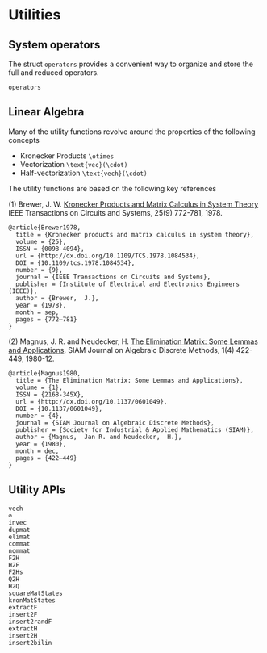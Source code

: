 # Utilities

## System operators
The struct `operators` provides a convenient way to organize and store the full and reduced operators.

```@docs
operators
```

## Linear Algebra
Many of the utility functions revolve around the properties of the following concepts
- Kronecker Products ``\otimes``
- Vectorization ``\text{vec}(\cdot)``
- Half-vectorization ``\text{vech}(\cdot)``

The utility functions are based on the following key references 

(1) Brewer, J. W.
[Kronecker Products and Matrix Calculus in System Theory](http://ieeexplore.ieee.org/document/1084534/)
IEEE Transactions on Circuits and Systems, 25(9) 772-781, 1978.
```
@article{Brewer1978,
  title = {Kronecker products and matrix calculus in system theory},
  volume = {25},
  ISSN = {0098-4094},
  url = {http://dx.doi.org/10.1109/TCS.1978.1084534},
  DOI = {10.1109/tcs.1978.1084534},
  number = {9},
  journal = {IEEE Transactions on Circuits and Systems},
  publisher = {Institute of Electrical and Electronics Engineers (IEEE)},
  author = {Brewer,  J.},
  year = {1978},
  month = sep,
  pages = {772–781}
}
```

(2) Magnus, J. R. and Neudecker, H.
[The Elimination Matrix: Some Lemmas and Applications](https://epubs.siam.org/doi/10.1137/0601049).
SIAM Journal on Algebraic Discrete Methods, 1(4) 422-449, 1980-12.
```
@article{Magnus1980,
  title = {The Elimination Matrix: Some Lemmas and Applications},
  volume = {1},
  ISSN = {2168-345X},
  url = {http://dx.doi.org/10.1137/0601049},
  DOI = {10.1137/0601049},
  number = {4},
  journal = {SIAM Journal on Algebraic Discrete Methods},
  publisher = {Society for Industrial & Applied Mathematics (SIAM)},
  author = {Magnus,  Jan R. and Neudecker,  H.},
  year = {1980},
  month = dec,
  pages = {422–449}
}
```

## Utility APIs

```@docs
vech
⊘
invec
dupmat
elimat
commat
nommat
F2H
H2F
F2Hs
Q2H
H2Q
squareMatStates
kronMatStates
extractF
insert2F
insert2randF
extractH
insert2H
insert2bilin
```